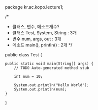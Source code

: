package kr.ac.kopo.lecture1;

/*
 * 클래스, 변수, 메소드개수?
 * 클래스 Test, System, String : 3개
 * 변수 num, args, out : 3개
 * 메소드 main(), println() : 2개
 */

public class Test {

	public static void main(String[] args) {
		// TODO Auto-generated method stub

		int num = 10;
		
		System.out.println("Hello World");
		System.out.println(num);
	}

}
